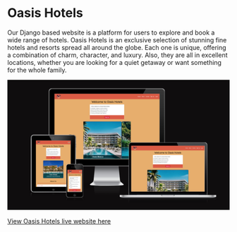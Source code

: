 # Oasis Hotels

Our Django based website is a platform for users to explore and book a wide range of hotels. Oasis Hotels is an exclusive selection of stunning fine hotels and resorts spread all around the globe. Each one is unique, offering a combination of charm, character, and luxury. Also, they are all in excellent locations, whether you are looking for a quiet getaway or want something for the whole family.

![Home Screen](/documentation/readme_images/i-am-responsive.png)

[View Oasis Hotels live website here](https://oasis-hotels-a4728551ae39.herokuapp.com/)

